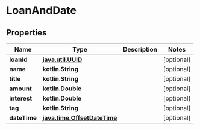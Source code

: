 
# LoanAndDate

## Properties
| Name | Type | Description | Notes |
| ------------ | ------------- | ------------- | ------------- |
| **loanId** | [**java.util.UUID**](java.util.UUID.md) |  |  [optional] |
| **name** | **kotlin.String** |  |  [optional] |
| **title** | **kotlin.String** |  |  [optional] |
| **amount** | **kotlin.Double** |  |  [optional] |
| **interest** | **kotlin.Double** |  |  [optional] |
| **tag** | **kotlin.String** |  |  [optional] |
| **dateTime** | [**java.time.OffsetDateTime**](java.time.OffsetDateTime.md) |  |  [optional] |



